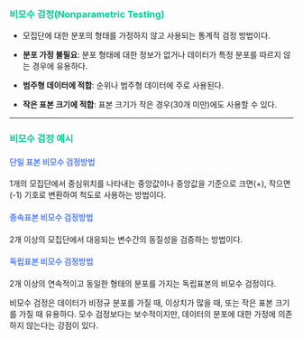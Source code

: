 ### <span style = "color: #04CA96">비모수 검정(Nonparametric Testing)
         
- 모집단에 대한 분포의 형태를 가정하지 않고 사용되는 통계적 검정 방법이다.
- **분포 가정 불필요**: 분포 형태에 대한 정보가 없거나 데이터가 특정 분포를 따르지 않는 경우에 유용하다.

- **범주형 데이터에 적합**: 순위나 범주형 데이터에 주로 사용된다.
- **작은 표본 크기에 적합**: 표본 크기가 작은 경우(30개 미만)에도 사용할 수 있다.
---
### <span style = "color: #04CA96">비모수 검정 예시
#### <span style = "color: #557FFF">단일 표본 비모수 검정방법
1개의 모집단에서 중심위치를 나타내는 중앙값이나 중앙값을 기준으로 크면(+), 작으면(-1) 기호로 변환하여 척도로 사용하는 방법이다.

#### <span style = "color: #557FFF">종속표본 비모수 검정방법
2개 이상의 모집단에서 대응되는 변수간의 동질성을 검증하는 방법이다.
#### <span style = "color: #557FFF">독립표본 비모수 검정방법
2개 이상의 연속적이고 동일한 형태의 분포를 가지는 독립표본의 비모수 검정이다.

비모수 검정은 데이터가 비정규 분포를 가질 때, 이상치가 많을 때, 또는 작은 표본 크기를 가질 때 유용하다. 모수 검정보다는 보수적이지만, 데이터의 분포에 대한 가정에 의존하지 않는다는 강점이 있다.
